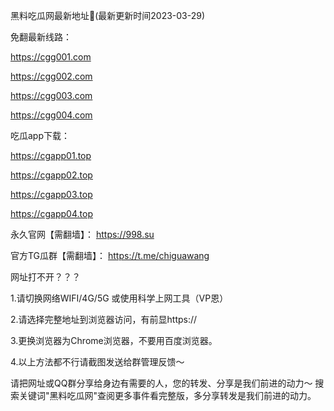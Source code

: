 <p dir="auto">黑料吃瓜网最新地址👋(最新更新时间2023-03-29)</p>
<p dir="auto">免翻最新线路：&nbsp;</p>
<p dir="auto"><a href="https://cgg001.com/" rel="nofollow">https://cgg001.com</a></p>
<p dir="auto"><a href="https://cgg002.com/" rel="nofollow">https://cgg002.com</a></p>
<p dir="auto"><a href="https://cgg003.com/" rel="nofollow">https://cgg003.com</a></p>
<p dir="auto"><a href="https://cgg004.com/" rel="nofollow">https://cgg004.com</a></p>
<p dir="auto">吃瓜app下载：</p>
<p dir="auto"><a href="https://cgapp01.top/" rel="nofollow">https://cgapp01.top</a></p>
<p dir="auto"><a href="https://cgapp02.top/" rel="nofollow">https://cgapp02.top</a></p>
<p dir="auto"><a href="https://cgapp03.top/" rel="nofollow">https://cgapp03.top</a></p>
<p dir="auto"><a href="https://cgapp04.top/" rel="nofollow">https://cgapp04.top</a></p>
<p dir="auto">永久官网【需翻墙】：&nbsp;<a href="https://998.su/" rel="nofollow">https://998.su</a></p>
<p dir="auto">官方TG瓜群【需翻墙】：&nbsp;<a href="https://t.me/chiguawang" rel="nofollow">https://t.me/chiguawang</a></p>
<p dir="auto">网址打不开？？？</p>
<p dir="auto">1.请切换网络WIFI/4G/5G 或使用科学上网工具（VP恩）</p>
<p dir="auto">2.请选择完整地址到浏览器访问，有前显https://</p>
<p dir="auto">3.更换浏览器为Chrome浏览器，不要用百度浏览器。</p>
<p dir="auto">4.以上方法都不行请截图发送给群管理反馈～</p>
<p dir="auto">请把网址或QQ群分享给身边有需要的人，您的转发、分享是我们前进的动力～ 搜索关键词"黑料吃瓜网"查阅更多事件看完整版，多分享转发是我们前进的动力。</p>
<!--
**chiguabot/chiguabot** is a ✨ _special_ ✨ repository because its `README.md` (this file) appears on your GitHub profile.

Here are some ideas to get you started:

- 🔭 I’m currently working on ...
- 🌱 I’m currently learning ...
- 👯 I’m looking to collaborate on ...
- 🤔 I’m looking for help with ...
- 💬 Ask me about ...
- 📫 How to reach me: ...
- 😄 Pronouns: ...
- ⚡ Fun fact: ...
-->
